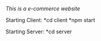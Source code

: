 *This is a e-commerce website*

Starting Client:
 *cd client
 *npm start

Starting Server:
 *cd server